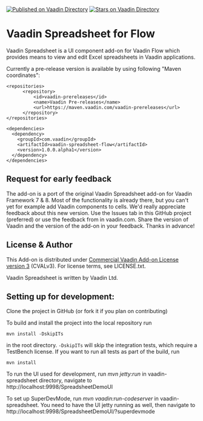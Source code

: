 [![Published on Vaadin  Directory](https://img.shields.io/badge/Vaadin%20Directory-published-00b4f0.svg)](https://vaadin.com/directory/component/vaadin-spreadsheet)
[![Stars on Vaadin Directory](https://img.shields.io/vaadin-directory/star/vaadin-spreadsheet.svg)](https://vaadin.com/directory/component/vaadin-spreadsheet)


# Vaadin Spreadsheet for Flow

Vaadin Spreadsheet is a UI component add-on for Vaadin Flow which provides means to view and edit Excel spreadsheets in Vaadin applications.

Currently a pre-release version is available by using following "Maven coordinates":

    <repositories>
		  <repository>
			  <id>vaadin-prereleases</id>
			  <name>Vaadin Pre-releases</name>
			  <url>https://maven.vaadin.com/vaadin-prereleases</url>
		  </repository>
    </repositories>

    <dependencies>
      <dependency>
        <groupId>com.vaadin</groupId>
        <artifactId>vaadin-spreadsheet-flow</artifactId>
        <version>1.0.0.alpha1</version>
      </dependency>
    </dependencies>


## Request for early feedback

The add-on is a port of the original Vaadin Spreadsheet add-on for Vaadin Framework 7 & 8. Most of the functionality is already there, but you can't yet for example add Vaadin components to cells. We'd really appreciate feedback about this new version. Use the Issues tab in this GitHub project (preferred) or use the feedback from in vaadin.com. Share the version of Vaadin and the version of the add-on in your feedback. Thanks in advance!

## License & Author

This Add-on is distributed under [Commercial Vaadin Add-on License version 3](http://vaadin.com/license/cval-3) (CVALv3). For license terms, see LICENSE.txt.

Vaadin Spreadsheet is written by Vaadin Ltd.


## Setting up for development:

Clone the project in GitHub (or fork it if you plan on contributing)

To build and install the project into the local repository run 

```mvn install -DskipITs```

in the root directory. `-DskipITs` will skip the integration tests, which require a TestBench license. If you want to run all tests as part of the build, run

```mvn install```

To run the UI used for development, run *mvn jetty:run* in vaadin-spreadsheet directory, navigate to http://localhost:9998/SpreadsheetDemoUI

To set up SuperDevMode, run *mvn vaadin:run-codeserver* in vaadin-spreadsheet. You need to have the UI jetty running as well, then navigate to http://localhost:9998/SpreadsheetDemoUI/?superdevmode

